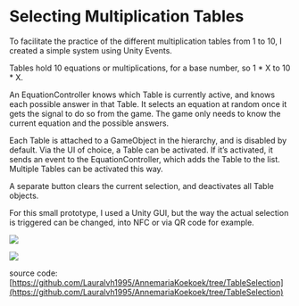 # Selecting Multiplication Tables

To facilitate the practice of the different multiplication tables from 1 to 10, I created a simple system using Unity Events.

Tables hold 10 equations or multiplications, for a base number, so 1 \* X to 10 \* X.

An EquationController knows which Table is currently active, and knows each possible answer in that Table. It selects an equation at random once it gets the signal to do so from the game. The game only needs to know the current equation and the possible answers.

Each Table is attached to a GameObject in the hierarchy, and is disabled by default. Via the UI of choice, a Table can be activated. If it’s activated, it sends an event to the EquationController, which adds the Table to the list. Multiple Tables can be activated this way.

A separate button clears the current selection, and deactivates all Table objects.

For this small prototype, I used a Unity GUI, but the way the actual selection is triggered can be changed, into NFC or via QR code for example.

![](https://lh6.googleusercontent.com/JnkqmApEPwdRE3ViiAbA8Xe8m7vlp4RmA3NDSpEkl8Iu60Qc6HFwJTgB\_VOdhHxbRWjqjpdS8v21zQVqHO-NFjyXcrbFTMQZMuEUWcgz8PBn34bHPKaobvbe5c1\_55Nrmn78uGBh)

![](https://lh5.googleusercontent.com/SNLhmBjL861X5rnHoA5Igmn0FIvGtukcJUIx0zy5Xd2xAXMqMUX3Ox7ATeL9NhldxZaOpaeZOmDFZMptsxw-wscT2CUh6miPhtsCOW3T81JCSnfpsE63aUNfVOr721spIo0tOIHk)

source code: [https://github.com/Lauralvh1995/AnnemariaKoekoek/tree/TableSelection](https://github.com/Lauralvh1995/AnnemariaKoekoek/tree/TableSelection)
